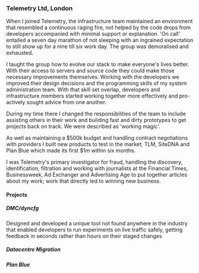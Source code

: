 ### Telemetry Ltd, London

When I joined Telemetry, the infrastructure team maintained an environment that resembled a continuous raging fire, not helped by the code drops from developers accompanied with minimal support or explanation.  'On call' entailed a seven day marathon of not sleeping with an ingrained expectation to still show up for a nine till six work day.  The group was demoralised and exhausted.

I taught the group how to evolve our stack to make everyone's lives better.   With their access to servers and source code they could make those necessary improvements themselves.  Working with the developers we improved their design decisions and the programming skills of my system administration team.   With that skill set overlap, developers and infrastructure members started working together more effectively and pro-actively sought advice from one another.

During my time there I changed the responsibilities of the team to include assisting others in their work and building fast and dirty prototypes to get projects back on track.  We were described as  'working magic'.

As well as maintaining a $500k budget and handling contract negotiations with providers I built new products to test in the market; TLM, SiteDNA and Plan Blue which made its first $1m within six months.

I was Telemetry's primary investigator for fraud, handling the discovery, identification, filtration and working with journalists at the Financial Times, Businessweek, Ad Exchanger and Advertising Age to put together articles about my work; work that directly led to winning new business.

#### Projects

##### DMC/dyncfg

Designed and developed a unique tool not found anywhere in the industry that enabled developers to run experiments on live traffic safely, getting feedback in seconds rather than hours on their staged changes

##### Datacentre Migration

##### Plan Blue


